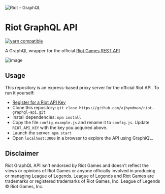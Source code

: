 ![Riot - GraphQL](https://github.com/ajhyndman/riot-graphql-api/raw/master/src/riot-graphql.png)

# Riot GraphQL API

[![yarn compatible](https://img.shields.io/badge/yarn-compatible-4BC51D.svg?style=flat)](https://yarnpkg.com/)

A GraphQL wrapper for the official [Riot Games REST API](https://developer.riotgames.com/api/methods)

![image](https://cloud.githubusercontent.com/assets/11449340/21294116/fe812258-c589-11e6-85ff-c5f57e070518.png)

## Usage

This repository is an express-based proxy server for the official Riot API.
To run it yourself:

* [Register for a Riot API Key](https://developer.riotgames.com/docs/getting-started)
* Clone this repository: `git clone https://github.com/ajhyndman/riot-graphql-api.git`
* Install dependencies: `npm install`
* Copy the file `config.example.js` and rename it to `config.js`.  Update `RIOT_API_KEY` with the key
you acquired above.
* Launch the server: `npm start`
* Open `localhost:3000` in a browser to explore the API using GraphiQL.

## Disclaimer

Riot GraphQL API isn't endorsed by Riot Games and doesn't reflect the views or opinions of Riot Games or anyone officially involved in producing or managing League of Legends. League of Legends and Riot Games are trademarks or registered trademarks of Riot Games, Inc. League of Legends © Riot Games, Inc.
